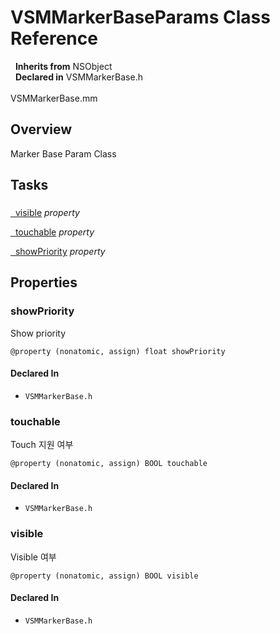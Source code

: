 # VSMMarkerBaseParams Class Reference

&nbsp;&nbsp;**Inherits from** NSObject  
&nbsp;&nbsp;**Declared in** VSMMarkerBase.h<br />  
VSMMarkerBase.mm  

## Overview

Marker Base Param Class

## Tasks

### 

[&nbsp;&nbsp;visible](#//api/name/visible) *property* 

[&nbsp;&nbsp;touchable](#//api/name/touchable) *property* 

[&nbsp;&nbsp;showPriority](#//api/name/showPriority) *property* 

## Properties

<a name="//api/name/showPriority" title="showPriority"></a>
### showPriority

Show priority

`@property (nonatomic, assign) float showPriority`

#### Declared In
* `VSMMarkerBase.h`

<a name="//api/name/touchable" title="touchable"></a>
### touchable

Touch 지원 여부

`@property (nonatomic, assign) BOOL touchable`

#### Declared In
* `VSMMarkerBase.h`

<a name="//api/name/visible" title="visible"></a>
### visible

Visible 여부

`@property (nonatomic, assign) BOOL visible`

#### Declared In
* `VSMMarkerBase.h`

